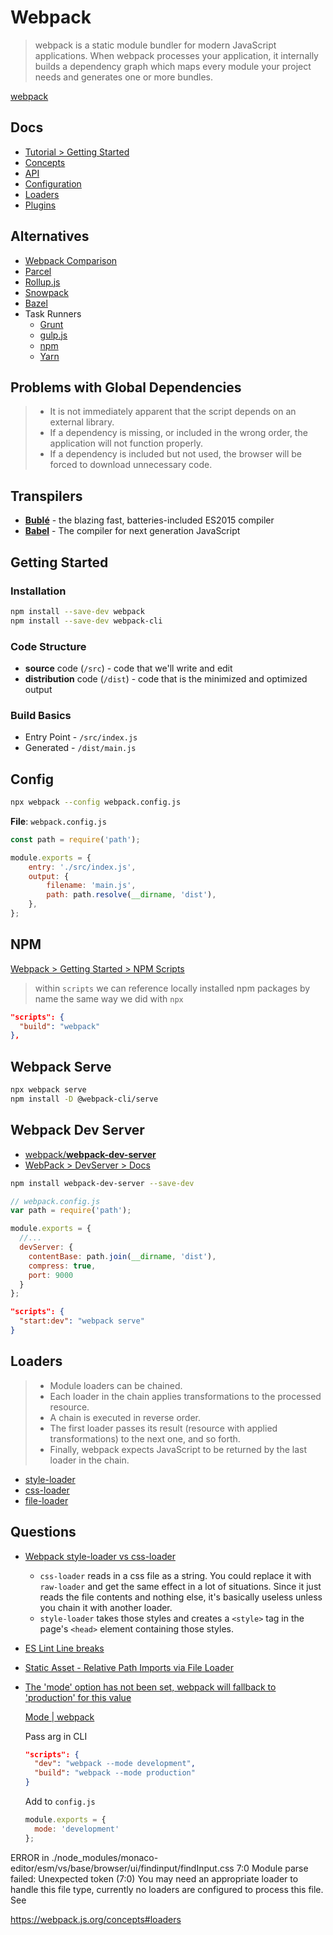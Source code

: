 # Webpack

> webpack is a static module bundler for modern JavaScript applications. When webpack processes your application, it internally builds a dependency graph which maps every module your project needs and generates one or more bundles.


[webpack](https://webpack.js.org/)

## Docs


* [Tutorial > Getting Started](https://webpack.js.org/guides/)
* [Concepts](https://webpack.js.org/concepts/)
* [API](https://webpack.js.org/api/)
* [Configuration](https://webpack.js.org/configuration/)
* [Loaders](https://webpack.js.org/loaders/)
* [Plugins](https://webpack.js.org/plugins/)


## Alternatives

* [Webpack Comparison](https://webpack.js.org/comparison/)
* [Parcel](https://parceljs.org/)
* [Rollup.js](https://rollupjs.org/guide/en/)
* [Snowpack](https://www.snowpack.dev/)
* [Bazel](https://bazel.build/)
* Task Runners
  * [Grunt](https://gruntjs.com/)
  * [gulp.js](https://gulpjs.com/)
  * [npm](https://docs.npmjs.com/)
  * [Yarn](https://classic.yarnpkg.com/en/docs/install/#windows-stable)

## Problems with Global Dependencies

> * It is not immediately apparent that the script depends on an external library.
> * If a dependency is missing, or included in the wrong order, the application will not function properly.
> * If a dependency is included but not used, the browser will be forced to download unnecessary code.


## Transpilers

* [**Bublé**](https://buble.surge.sh/guide/) - the blazing fast, batteries-included ES2015 compiler
* [**Babel**](https://babeljs.io/) - The compiler for next generation JavaScript

## Getting Started

### Installation

```bash
npm install --save-dev webpack
npm install --save-dev webpack-cli
```

### Code Structure

* **source** code (`/src`) - code that we'll write and edit
* **distribution** code (`/dist`) - code that is the minimized and optimized output

### Build Basics

* Entry Point - `/src/index.js`
* Generated - `/dist/main.js`

## Config

```bash
npx webpack --config webpack.config.js
```

**File**: `webpack.config.js`

```js
const path = require('path');

module.exports = {
    entry: './src/index.js',
    output: {
        filename: 'main.js',
        path: path.resolve(__dirname, 'dist'),
    },
};
```

## NPM

[Webpack > Getting Started > NPM Scripts](https://webpack.js.org/guides/getting-started/#npm-scripts)

> within `scripts` we can reference locally installed npm packages by name the same way we did with `npx`

```json
"scripts": {
  "build": "webpack"
},
```

## Webpack Serve

```bash
npx webpack serve
npm install -D @webpack-cli/serve
```

## Webpack Dev Server

* [webpack/**webpack-dev-server**](https://github.com/webpack/webpack-dev-server)
* [WebPack > DevServer > Docs](https://webpack.js.org/configuration/dev-server/)


```bash
npm install webpack-dev-server --save-dev
```

```js
// webpack.config.js
var path = require('path');

module.exports = {
  //...
  devServer: {
    contentBase: path.join(__dirname, 'dist'),
    compress: true,
    port: 9000
  }
};
```

```json
"scripts": {
  "start:dev": "webpack serve"
}
```

## Loaders

> * Module loaders can be chained.
> * Each loader in the chain applies transformations to the processed resource.
> * A chain is executed in reverse order.
> * The first loader passes its result (resource with applied transformations) to the next one, and so forth.
> * Finally, webpack expects JavaScript to be returned by the last loader in the chain.

* [style-loader](https://webpack.js.org/loaders/style-loader/)
* [css-loader](https://webpack.js.org/loaders/css-loader/)
* [file-loader](https://webpack.js.org/loaders/file-loader/)





## Questions


* [Webpack style-loader vs css-loader](https://stackoverflow.com/q/34039826/1366033)
  * `css-loader` reads in a css file as a string. You could replace it with `raw-loader` and get the same effect in a lot of situations. Since it just reads the file contents and nothing else, it's basically useless unless you chain it with another loader.
  * `style-loader` takes those styles and creates a `<style>` tag in the page's `<head>` element containing those styles.


* [ES Lint Line breaks](https://stackoverflow.com/a/44662845/1366033)


* [Static Asset - Relative Path Imports via File Loader](https://cli.vuejs.org/guide/html-and-static-assets.html#static-assets-handling)

* [The 'mode' option has not been set, webpack will fallback to 'production' for this value](https://stackoverflow.com/q/49242756/1366033)

  [Mode | webpack](https://webpack.js.org/configuration/mode/)

  Pass arg in CLI

  ```json
  "scripts": {
    "dev": "webpack --mode development",
    "build": "webpack --mode production"
  }
  ```

  Add to `config.js`

  ```js
  module.exports = {
    mode: 'development'
  };
  ```

ERROR in ./node_modules/monaco-editor/esm/vs/base/browser/ui/findinput/findInput.css 7:0
Module parse failed: Unexpected token (7:0)
You may need an appropriate loader to handle this file type, currently no loaders are configured to process this file. See

https://webpack.js.org/concepts#loaders
